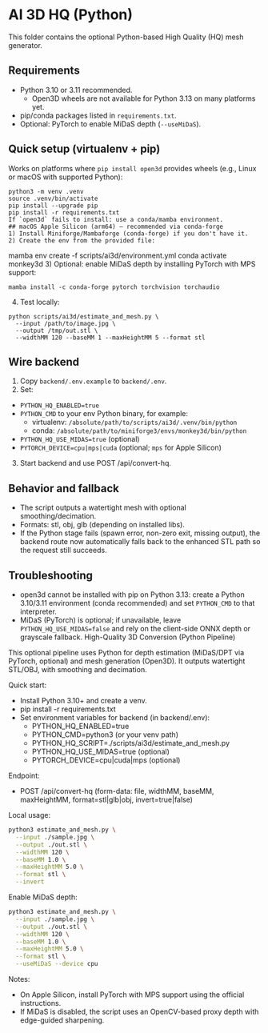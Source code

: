 # AI 3D HQ (Python)
This folder contains the optional Python-based High Quality (HQ) mesh generator.
## Requirements
- Python 3.10 or 3.11 recommended.
  - Open3D wheels are not available for Python 3.13 on many platforms yet.
- pip/conda packages listed in `requirements.txt`.
- Optional: PyTorch to enable MiDaS depth (`--useMiDaS`).
## Quick setup (virtualenv + pip)
Works on platforms where `pip install open3d` provides wheels (e.g., Linux or macOS with supported Python):
```
python3 -m venv .venv
source .venv/bin/activate
pip install --upgrade pip
pip install -r requirements.txt
If `open3d` fails to install: use a conda/mamba environment.
## macOS Apple Silicon (arm64) – recommended via conda-forge
1) Install Miniforge/Mambaforge (conda-forge) if you don't have it.
2) Create the env from the provided file:
```
mamba env create -f scripts/ai3d/environment.yml
conda activate monkey3d
3) Optional: enable MiDaS depth by installing PyTorch with MPS support:
```
mamba install -c conda-forge pytorch torchvision torchaudio
```
4) Test locally:
```
python scripts/ai3d/estimate_and_mesh.py \
  --input /path/to/image.jpg \
  --output /tmp/out.stl \
  --widthMM 120 --baseMM 1 --maxHeightMM 5 --format stl
```
## Wire backend
1) Copy `backend/.env.example` to `backend/.env`.
2) Set:
- `PYTHON_HQ_ENABLED=true`
- `PYTHON_CMD` to your env Python binary, for example:
  - virtualenv: `/absolute/path/to/scripts/ai3d/.venv/bin/python`
  - conda: `/absolute/path/to/miniforge3/envs/monkey3d/bin/python`
- `PYTHON_HQ_USE_MIDAS=true` (optional)
- `PYTORCH_DEVICE=cpu|mps|cuda` (optional; `mps` for Apple Silicon)
3) Start backend and use POST /api/convert-hq.
## Behavior and fallback
- The script outputs a watertight mesh with optional smoothing/decimation.
- Formats: stl, obj, glb (depending on installed libs).
- If the Python stage fails (spawn error, non-zero exit, missing output), the backend route now automatically falls back to the enhanced STL path so the request still succeeds.
## Troubleshooting
- open3d cannot be installed with pip on Python 3.13: create a Python 3.10/3.11 environment (conda recommended) and set `PYTHON_CMD` to that interpreter.
- MiDaS (PyTorch) is optional; if unavailable, leave `PYTHON_HQ_USE_MIDAS=false` and rely on the client-side ONNX depth or grayscale fallback.
High-Quality 3D Conversion (Python Pipeline)

This optional pipeline uses Python for depth estimation (MiDaS/DPT via PyTorch, optional) and mesh generation (Open3D). It outputs watertight STL/OBJ, with smoothing and decimation.

Quick start:
- Install Python 3.10+ and create a venv.
- pip install -r requirements.txt
- Set environment variables for backend (in backend/.env):
  - PYTHON_HQ_ENABLED=true
  - PYTHON_CMD=python3 (or your venv path)
  - PYTHON_HQ_SCRIPT=./scripts/ai3d/estimate_and_mesh.py
  - PYTHON_HQ_USE_MIDAS=true (optional)
  - PYTORCH_DEVICE=cpu|cuda|mps (optional)

Endpoint:
- POST /api/convert-hq (form-data: file, widthMM, baseMM, maxHeightMM, format=stl|glb|obj, invert=true|false)

Local usage:
```bash
python3 estimate_and_mesh.py \
  --input ./sample.jpg \
  --output ./out.stl \
  --widthMM 120 \
  --baseMM 1.0 \
  --maxHeightMM 5.0 \
  --format stl \
  --invert
```

Enable MiDaS depth:
```bash
python3 estimate_and_mesh.py \
  --input ./sample.jpg \
  --output ./out.stl \
  --widthMM 120 \
  --baseMM 1.0 \
  --maxHeightMM 5.0 \
  --format stl \
  --useMiDaS --device cpu
```

Notes:
- On Apple Silicon, install PyTorch with MPS support using the official instructions.
- If MiDaS is disabled, the script uses an OpenCV-based proxy depth with edge-guided sharpening.
